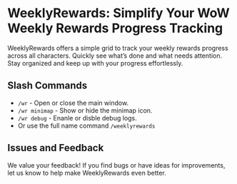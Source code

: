 # WeeklyRewards: Simplify Your WoW Weekly Rewards Progress Tracking

WeeklyRewards offers a simple grid to track your weekly rewards progress across all characters. Quickly see what’s done and what needs attention. Stay organized and keep up with your progress effortlessly.

## Slash Commands
- `/wr` - Open or close the main window.
- `/wr minimap` - Show or hide the minimap icon.
- `/wr debug` - Enanle or disble debug logs.
- Or use the full name command `/weeklyrewards`

## Issues and Feedback

We value your feedback! If you find bugs or have ideas for improvements, let us know to help make WeeklyRewards even better.